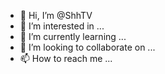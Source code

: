 - 👋 Hi, I’m @ShhTV
- 👀 I’m interested in ...
- 🌱 I’m currently learning ...
- 💞️ I’m looking to collaborate on ...
- 📫 How to reach me ...

<!---
ShhTV/ShhTV is a ✨ special ✨ repository because its `README.md` (this file) appears on your GitHub profile.
You can click the Preview link to take a look at your changes.
--->
